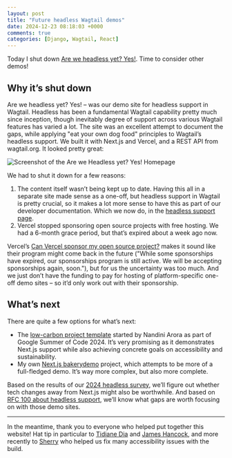```yaml
---
layout: post
title: "Future headless Wagtail demos"
date: 2024-12-23 08:18:03 +0000
comments: true
categories: [Django, Wagtail, React]
---
```


Today I shut down [Are we headless yet? Yes!](https://github.com/wagtail/areweheadlessyet). Time to consider other demos!

<!-- more -->

## Why it’s shut down

Are we headless yet? Yes! – was our demo site for headless support in Wagtail. Headless has been a fundamental Wagtail capability pretty much since inception, though inevitably degree of support across various Wagtail features has varied a lot. The site was an excellent attempt to document the gaps, while applying "eat your own dog food" principles to Wagtail’s headless support. We built it with Next.js and Vercel, and a REST API from wagtail.org. It looked pretty great:

![Screenshot of the Are we Headless yet? Yes! Homepage](/images/blog/future-headless-wagtail-demos/areweheadlessyet-homepage-screenshot.webp)

We had to shut it down for a few reasons:

1. The content itself wasn’t being kept up to date. Having this all in a separate site made sense as a one-off, but headless support in Wagtail is pretty crucial, so it makes a lot more sense to have this as part of our developer documentation. Which we now do, in the [headless support page](https://docs.wagtail.org/en/latest/advanced_topics/headless.html).
2. Vercel stopped sponsoring open source projects with free hosting. We had a 6-month grace period, but that’s expired about a week ago now.

Vercel’s [Can Vercel sponsor my open source project?](https://vercel.com/guides/can-vercel-sponsor-my-open-source-project) makes it sound like their program might come back in the future ("While some sponsorships have expired, our sponsorships program is still active. We will be accepting sponsorships again, soon."), but for us the uncertainty was too much. And we just don’t have the funding to pay for hosting of platform-specific one-off demo sites – so it’d only work out with their sponsorship.

## What’s next

There are quite a few options for what’s next:

- The [low-carbon project template](https://github.com/wagtail/low-carbon-template/) started by Nandini Arora as part of Google Summer of Code 2024. It’s very promising as it demonstrates Next.js support while also achieving concrete goals on accessibility and sustainability.
- My own [Next.js bakerydemo](https://github.com/thibaudcolas/bakerydemo-nextjs) project, which attempts to be more of a full-fledged demo. It’s way more complex, but also more complete.

Based on the results of our [2024 headless survey](https://wagtail.org/blog/api-support-in-wagtail-2024-headless-survey/), we’ll figure out whether tech changes away from Next.js might also be worthwhile. And based on [RFC 100 about headless support](https://github.com/wagtail/rfcs/pull/100), we’ll know what gaps are worth focusing on with those demo sites.

---

In the meantime, thank you to everyone who helped put together this website! Hat tip in particular to [Tidiane Dia](https://github.com/Tijani-Dia) and [James Hancock](https://github.com/jhancock532), and more recently to [Sherry](https://github.com/shyusu4) who helped us fix many accessibility issues with the build.
